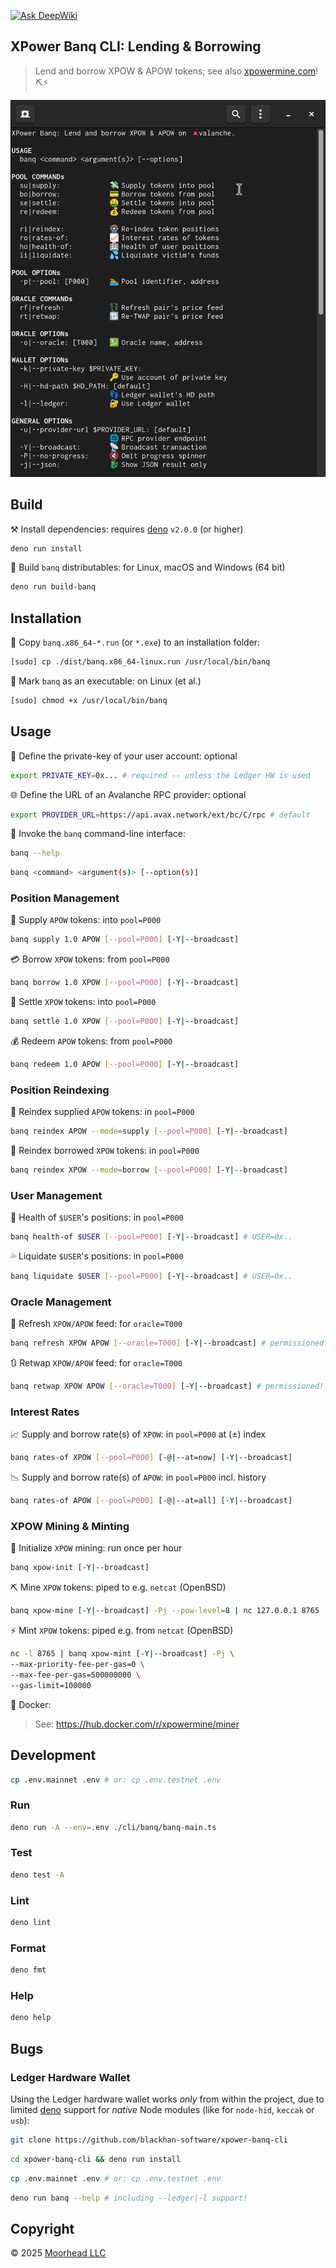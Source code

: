 [![Ask DeepWiki](https://deepwiki.com/badge.svg)](https://deepwiki.com/blackhan-software/xpower-banq-cli)

## XPower Banq CLI: Lending & Borrowing

> Lend and borrow XPOW & APOW tokens; see also [xpowermine.com]! ⛏️⚡️

[xpowermine.com]: https://www.xpowermine.com

![XPower Banq CLI](./etc/banq-cli.png)

## Build

⚒️ Install dependencies: requires [deno] `v2.0.0` (or higher)

```sh
deno run install
```

👷 Build `banq` distributables: for Linux, macOS and Windows (64 bit)

```sh
deno run build-banq
```

[deno]: https://deno.com/

## Installation

💾 Copy `banq.x86_64-*.run` (or `*.exe`) to an installation folder:

```sh
[sudo] cp ./dist/banq.x86_64-linux.run /usr/local/bin/banq
```

🏦 Mark `banq` as an executable: on Linux (et al.)

```sh
[sudo] chmod +x /usr/local/bin/banq
```

## Usage

🔑 Define the private-key of your user account: optional

```sh
export PRIVATE_KEY=0x... # required -- unless the Ledger HW is used
```

🌐 Define the URL of an Avalanche RPC provider: optional

```sh
export PROVIDER_URL=https://api.avax.network/ext/bc/C/rpc # default
```

🏦 Invoke the `banq` command-line interface:

```sh
banq --help
```

```sh
banq <command> <argument(s)> [--option(s)]
```

### Position Management

💸 Supply `APOW` tokens: into `pool=P000`

```sh
banq supply 1.0 APOW [--pool=P000] [-Y|--broadcast]
```

💳 Borrow `XPOW` tokens: from `pool=P000`

```sh
banq borrow 1.0 XPOW [--pool=P000] [-Y|--broadcast]
```

🤑 Settle `XPOW` tokens: into `pool=P000`

```sh
banq settle 1.0 XPOW [--pool=P000] [-Y|--broadcast]
```

💰 Redeem `APOW` tokens: from `pool=P000`

```sh
banq redeem 1.0 APOW [--pool=P000] [-Y|--broadcast]
```

### Position Reindexing

🎡 Reindex supplied `APOW` tokens: in `pool=P000`

```sh
banq reindex APOW --mode=supply [--pool=P000] [-Y|--broadcast]
```

🎡 Reindex borrowed `XPOW` tokens: in `pool=P000`

```sh
banq reindex XPOW --mode=borrow [--pool=P000] [-Y|--broadcast]
```

### User Management

🏥 Health of `$USER`'s positions: in `pool=P000`

```sh
banq health-of $USER [--pool=P000] [-Y|--broadcast] # USER=0x..
```

💦 Liquidate `$USER`'s positions: in `pool=P000`

```sh
banq liquidate $USER [--pool=P000] [-Y|--broadcast] # USER=0x..
```

### Oracle Management

💱 Refresh `XPOW/APOW` feed: for `oracle=T000`

```sh
banq refresh XPOW APOW [--oracle=T000] [-Y|--broadcast] # permissioned?
```

🔃 Retwap `XPOW/APOW` feed: for `oracle=T000`

```sh
banq retwap XPOW APOW [--oracle=T000] [-Y|--broadcast] # permissioned!
```

### Interest Rates

📈 Supply and borrow rate(s) of `XPOW`: in `pool=P000` at (±) index

```sh
banq rates-of XPOW [--pool=P000] [-@|--at=now] [-Y|--broadcast]
```

📉 Supply and borrow rate(s) of `APOW`: in `pool=P000` incl. history

```sh
banq rates-of APOW [--pool=P000] [-@|--at=all] [-Y|--broadcast]
```

### XPOW Mining & Minting

🏁 Initialize `XPOW` mining: run once per hour

```sh
banq xpow-init [-Y|--broadcast]
```

⛏️ Mine `XPOW` tokens: piped to e.g. `netcat` (OpenBSD)

```sh
banq xpow-mine [-Y|--broadcast] -Pj --pow-level=8 | nc 127.0.0.1 8765
```

⚡ Mint `XPOW` tokens: piped e.g. from `netcat` (OpenBSD)

```sh
nc -l 8765 | banq xpow-mint [-Y|--broadcast] -Pj \
--max-priority-fee-per-gas=0 \
--max-fee-per-gas=500000000 \
--gas-limit=100000
```

🐋 Docker:

> See: https://hub.docker.com/r/xpowermine/miner

## Development

```sh
cp .env.mainnet .env # or: cp .env.testnet .env
```

### Run

```sh
deno run -A --env=.env ./cli/banq/banq-main.ts
```

### Test

```sh
deno test -A
```

### Lint

```sh
deno lint
```

### Format

```sh
deno fmt
```

### Help

```sh
deno help
```

## Bugs

### Ledger Hardware Wallet

Using the Ledger hardware wallet works _only_ from within the project, due to limited [deno] support for _native_ Node modules (like for `node-hid`, `keccak` or `usb`):

```sh
git clone https://github.com/blackhan-software/xpower-banq-cli
```

```sh
cd xpower-banq-cli && deno run install
```

```sh
cp .env.mainnet .env # or: cp .env.testnet .env
```

```sh
deno run banq --help # including --ledger|-l support!
```

## Copyright

© 2025 [Moorhead LLC](#)
